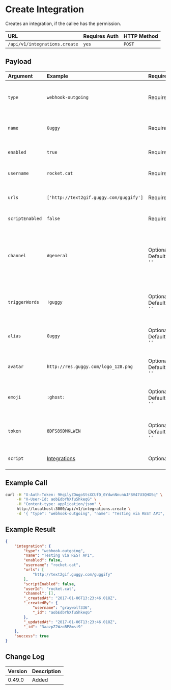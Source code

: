 # Create Integration

Creates an integration, if the callee has the permission.

| URL | Requires Auth | HTTP Method |
| :--- | :--- | :--- |
| `/api/v1/integrations.create` | `yes` | `POST` |

## Payload

| Argument | Example | Required | Description |
| :--- | :--- | :--- | :--- |
| `type` | `webhook-outgoing` | Required | The type of integration to create, currently only `webhook-outgoing` is supported. |
| `name` | `Guggy` | Required | The name of the integration, only is show on the Administration area. |
| `enabled` | `true` | Required | Whether this integration should be enabled or not. |
| `username` | `rocket.cat` | Required | The username who to post this the messages as. |
| `urls` | `['http://text2gif.guggy.com/guggify']` | Required | The urls to call whenever this integration is triggered. |
| `scriptEnabled` | `false` | Required | Whether the script should be enabled. |
| `channel` | `#general` | Optional <br> Default: `''` | The channel, group, or `@username`. Can also be `all_public_channels`, `all_private_groups`, or `all_direct_messages`. Comma separated for more than one. |
| `triggerWords` | `!guggy` | Optional <br> Default: `''` | Specific words, separated by commas, which should trigger this integration. |
| `alias` | `Guggy` | Optional <br> Default: `''` | The alias which should be applied to messages when this integration is processed. |
| `avatar` | `http://res.guggy.com/logo_128.png` | Optional <br> Default: `''` | The logo to apply to the messages that this integration sends. |
| `emoji` | `:ghost:` | Optional <br> Default: `''` | The emoji which should be displayed as the avatar for messages from this integration. |
| `token` | `8DFS89DMKLWEN` | Optional <br> Default: `''` | If your integration requires a special token from the server (api key), use this. |
| `script` | [Integrations](../../../../administrator-guides/integrations/) | Optional | Script triggered when this integration is triggered. |

## Example Call

```bash
curl -H "X-Auth-Token: 9HqLlyZOugoStsXCUfD_0YdwnNnunAJF8V47U3QHXSq" \
     -H "X-User-Id: aobEdbYhXfu5hkeqG" \
     -H "Content-type: application/json" \
     http://localhost:3000/api/v1/integrations.create \
     -d '{ "type": "webhook-outgoing", "name": "Testing via REST API", "enabled": false, "username": "rocket.cat", "urls": ["http://text2gif.guggy.com/guggify"], "scriptEnabled": false }'
```

## Example Result

```json
{
    "integration": {
        "type": "webhook-outgoing",
        "name": "Testing via REST API",
        "enabled": false,
        "username": "rocket.cat",
        "urls": [
            "http://text2gif.guggy.com/guggify"
        ],
        "scriptEnabled": false,
        "userId": "rocket.cat",
        "channel": [],
        "_createdAt": "2017-01-06T13:23:46.018Z",
        "_createdBy": {
            "username": "graywolf336",
            "_id": "aobEdbYhXfu5hkeqG"
        },
        "_updatedAt": "2017-01-06T13:23:46.018Z",
        "_id": "3aazpZ2WzoBP8msi9"
    },
    "success": true
}
```

## Change Log

| Version | Description |
| :--- | :--- |
| 0.49.0 | Added |
